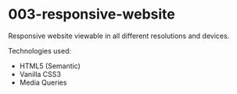 # 003-responsive-website

Responsive website viewable in all different resolutions and devices. 

Technologies used:
- HTML5 (Semantic)
- Vanilla CSS3
- Media Queries
